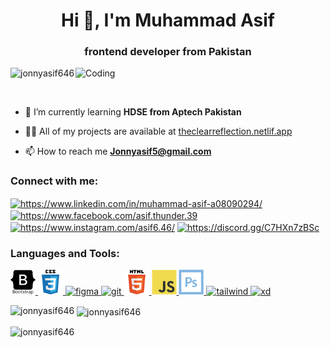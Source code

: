 <h1 align="center">Hi 👋, I'm Muhammad Asif</h1>
<h3 align="center">frontend developer from Pakistan</h3>
<img align="right" alt="Coding" width="400" src="https://media.giphy.com/media/PI3QGKFN6XZUCMMqJm/giphy.gif">
<p align="left"> <img src="https://komarev.com/ghpvc/?username=jonnyasif646&label=Profile%20views&color=0e75b6&style=flat" alt="jonnyasif646" /> </p>

<p align="left"> <a href="https://twitter.com/" target="blank"><img src="https://img.shields.io/twitter/follow/?logo=twitter&style=for-the-badge" alt="" /></a> </p>

- 🌱 I’m currently learning **HDSE from Aptech Pakistan**

- 👨‍💻 All of my projects are available at [theclearreflection.netlif.app](theclearreflection.netlif.app)

- 📫 How to reach me **Jonnyasif5@gmail.com**

<h3 align="left">Connect with me:</h3>
<p align="left">
<a href="https://linkedin.com/in/https://www.linkedin.com/in/muhammad-asif-a08090294/" target="blank"><img align="center" src="https://raw.githubusercontent.com/rahuldkjain/github-profile-readme-generator/master/src/images/icons/Social/linked-in-alt.svg" alt="https://www.linkedin.com/in/muhammad-asif-a08090294/" height="30" width="40" /></a>
<a href="https://fb.com/https://www.facebook.com/asif.thunder.39" target="blank"><img align="center" src="https://raw.githubusercontent.com/rahuldkjain/github-profile-readme-generator/master/src/images/icons/Social/facebook.svg" alt="https://www.facebook.com/asif.thunder.39" height="30" width="40" /></a>
<a href="https://instagram.com/https://www.instagram.com/asif6.46/" target="blank"><img align="center" src="https://raw.githubusercontent.com/rahuldkjain/github-profile-readme-generator/master/src/images/icons/Social/instagram.svg" alt="https://www.instagram.com/asif6.46/" height="30" width="40" /></a>
<a href="https://discord.gg/https://discord.gg/C7HXn7zBSc" target="blank"><img align="center" src="https://raw.githubusercontent.com/rahuldkjain/github-profile-readme-generator/master/src/images/icons/Social/discord.svg" alt="https://discord.gg/C7HXn7zBSc" height="30" width="40" /></a>
</p>

<h3 align="left">Languages and Tools:</h3>
<p align="left"> <a href="https://getbootstrap.com" target="_blank" rel="noreferrer"> <img src="https://raw.githubusercontent.com/devicons/devicon/master/icons/bootstrap/bootstrap-plain-wordmark.svg" alt="bootstrap" width="40" height="40"/> </a> <a href="https://www.w3schools.com/css/" target="_blank" rel="noreferrer"> <img src="https://raw.githubusercontent.com/devicons/devicon/master/icons/css3/css3-original-wordmark.svg" alt="css3" width="40" height="40"/> </a> <a href="https://www.figma.com/" target="_blank" rel="noreferrer"> <img src="https://www.vectorlogo.zone/logos/figma/figma-icon.svg" alt="figma" width="40" height="40"/> </a> <a href="https://git-scm.com/" target="_blank" rel="noreferrer"> <img src="https://www.vectorlogo.zone/logos/git-scm/git-scm-icon.svg" alt="git" width="40" height="40"/> </a> <a href="https://www.w3.org/html/" target="_blank" rel="noreferrer"> <img src="https://raw.githubusercontent.com/devicons/devicon/master/icons/html5/html5-original-wordmark.svg" alt="html5" width="40" height="40"/> </a> <a href="https://developer.mozilla.org/en-US/docs/Web/JavaScript" target="_blank" rel="noreferrer"> <img src="https://raw.githubusercontent.com/devicons/devicon/master/icons/javascript/javascript-original.svg" alt="javascript" width="40" height="40"/> </a> <a href="https://www.photoshop.com/en" target="_blank" rel="noreferrer"> <img src="https://raw.githubusercontent.com/devicons/devicon/master/icons/photoshop/photoshop-line.svg" alt="photoshop" width="40" height="40"/> </a> <a href="https://tailwindcss.com/" target="_blank" rel="noreferrer"> <img src="https://www.vectorlogo.zone/logos/tailwindcss/tailwindcss-icon.svg" alt="tailwind" width="40" height="40"/> </a> <a href="https://www.adobe.com/products/xd.html" target="_blank" rel="noreferrer"> <img src="https://cdn.worldvectorlogo.com/logos/adobe-xd.svg" alt="xd" width="40" height="40"/> </a> </p>

<p><img align="left" src="https://github-readme-stats.vercel.app/api/top-langs?username=jonnyasif646&show_icons=true&locale=en&layout=compact" alt="jonnyasif646" /></p>

<p>&nbsp;<img align="center" src="https://github-readme-stats.vercel.app/api?username=jonnyasif646&show_icons=true&locale=en" alt="jonnyasif646" /></p>

<p><img align="center" src="https://github-readme-streak-stats.herokuapp.com/?user=jonnyasif646&" alt="jonnyasif646" /></p>

